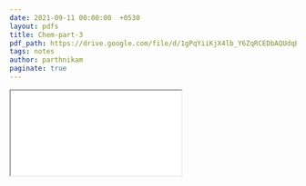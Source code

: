 ```yaml
---
date: 2021-09-11 00:00:00  +0530
layout: pdfs
title: Chem-part-3
pdf_path: https://drive.google.com/file/d/1gPqYiiKjX4lb_Y6ZqRCEDbAQUdqBV6Wb/preview?usp=sharing
tags: notes
author: parthnikam
paginate: true
---
```


<iframe class="embed-pdf" src="{{ page.pdf_path }}#toolbar=0" seamless="seamless" scrolling="no" style="overflow:hidden"></iframe>
